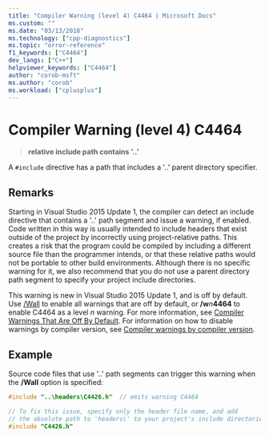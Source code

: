 ```yaml
---
title: "Compiler Warning (level 4) C4464 | Microsoft Docs"
ms.custom: ""
ms.date: "03/13/2018"
ms.technology: ["cpp-diagnostics"]
ms.topic: "error-reference"
f1_keywords: ["C4464"]
dev_langs: ["C++"]
helpviewer_keywords: ["C4464"]
author: "corob-msft"
ms.author: "corob"
ms.workload: ["cplusplus"]
---
```

# Compiler Warning (level 4) C4464

> **relative include path contains '..'**  

A `#include` directive has a path that includes a '..' parent directory specifier.

## Remarks

Starting in Visual Studio 2015 Update 1, the compiler can detect an include directive that contains a '..' path segment and issue a warning, if enabled. Code written in this way is usually intended to include headers that exist outside of the project by incorrectly using project-relative paths. This creates a risk that the program could be compiled by including a different source file than the programmer intends, or that these relative paths would not be portable to other build environments. Although there is no specific warning for it, we also recommend that you do not use a parent directory path segment to specify your project include directories.

This warning is new in Visual Studio 2015 Update 1, and is off by default. Use [/Wall](../../build/reference/compiler-option-warning-level.md) to enable all warnings that are off by default, or __/w__*n*__4464__ to enable C4464 as a level *n* warning. For more information, see [Compiler Warnings That Are Off By Default](../../preprocessor/compiler-warnings-that-are-off-by-default.md). For information on how to disable warnings by compiler version, see [Compiler warnings by compiler version](compiler-warnings-by-compiler-version.md).

## Example

Source code files that use '..' path segments can trigger this warning when the **/Wall** option is specified:

```cpp
#include "..\headers\C4426.h"  // emits warning C4464

// To fix this issue, specify only the header file name, and add
// the absolute path to 'headers\' to your project's include directories
#include "C4426.h"
```
